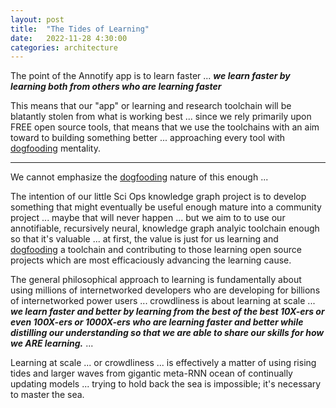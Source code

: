 ```yaml
---
layout: post
title:  "The Tides of Learning"
date:   2022-11-28 4:30:00
categories: architecture
---
```



The point of the Annotify app is to learn faster ... ***we learn faster by learning both from others who are learning faster*** 

This means that our "app" or learning and research toolchain will be blatantly stolen from what is working best ... since we rely primarily upon FREE open source tools, that means that we use the toolchains with an aim toward to building something better ... approaching every tool with [dogfooding](https://en.wikipedia.org/wiki/Eating_your_own_dog_food) mentality.

----------------------------

We cannot emphasize the [dogfooding](https://en.wikipedia.org/wiki/Eating_your_own_dog_food) nature of this enough ... 

The intention of our little Sci Ops knowledge graph project is to develop something that might eventually be useful enough mature into a community project ... maybe that will never happen ... but we aim to to use our annotifiable, recursively neural, knowledge graph analyic toolchain enough so that it's valuable ... at first, the value is just for us learning and [dogfooding](https://en.wikipedia.org/wiki/Eating_your_own_dog_food)  a toolchain and contributing to those learning open source projects which are most efficaciously advancing the learning cause.

The general philosophical approach to learning is fundamentally about using millions of internetworked developers who are developing for billions of internetworked power users ... crowdliness is about learning at scale ... ***we learn faster and better by learning from the best of the best 10X-ers or even 100X-ers or 1000X-ers who are learning faster and better while distilling our understanding so that we are able to share our skills for how we ARE learning.*** ... 

Learning at scale ... or crowdliness ... is effectively a matter of using rising tides and larger waves from gigantic meta-RNN ocean of continually updating models ... trying to hold back the sea is impossible; it's necessary to master the sea.

